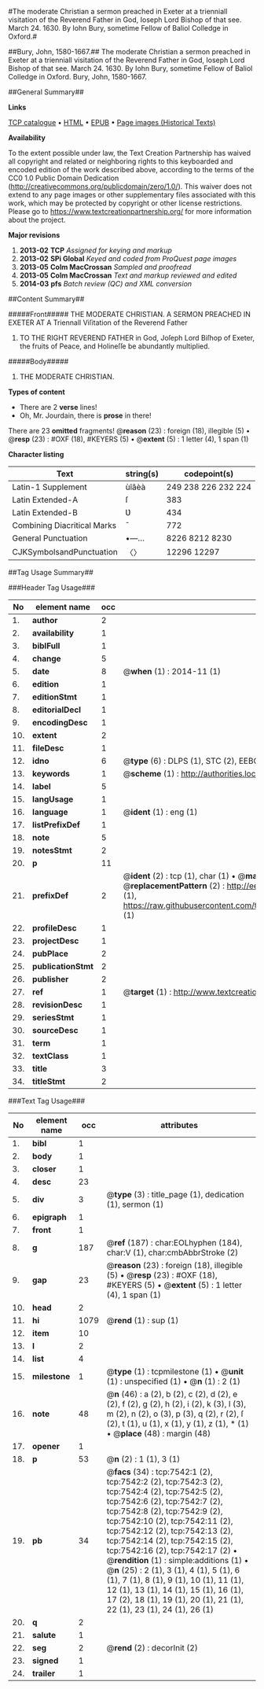 #The moderate Christian a sermon preached in Exeter at a trienniall visitation of the Reverend Father in God, Ioseph Lord Bishop of that see. March 24. 1630. By Iohn Bury, sometime Fellow of Baliol Colledge in Oxford.#

##Bury, John, 1580-1667.##
The moderate Christian a sermon preached in Exeter at a trienniall visitation of the Reverend Father in God, Ioseph Lord Bishop of that see. March 24. 1630. By Iohn Bury, sometime Fellow of Baliol Colledge in Oxford.
Bury, John, 1580-1667.

##General Summary##

**Links**

[TCP catalogue](http://www.ota.ox.ac.uk/tcp/)  • 
[HTML](http://tei.it.ox.ac.uk/tcp/Texts-HTML/free/A17/A17335.html)  • 
[EPUB](http://tei.it.ox.ac.uk/tcp/Texts-EPUB/free/A17/A17335.epub) • 
[Page images (Historical Texts)](https://historicaltexts.jisc.ac.uk/eebo-99842849e)

**Availability**

To the extent possible under law, the Text Creation Partnership has waived all copyright and related or neighboring rights to this keyboarded and encoded edition of the work described above, according to the terms of the CC0 1.0 Public Domain Dedication (http://creativecommons.org/publicdomain/zero/1.0/). This waiver does not extend to any page images or other supplementary files associated with this work, which may be protected by copyright or other license restrictions. Please go to https://www.textcreationpartnership.org/ for more information about the project.

**Major revisions**

1. __2013-02__ __TCP__ *Assigned for keying and markup*
1. __2013-02__ __SPi Global__ *Keyed and coded from ProQuest page images*
1. __2013-05__ __Colm MacCrossan__ *Sampled and proofread*
1. __2013-05__ __Colm MacCrossan__ *Text and markup reviewed and edited*
1. __2014-03__ __pfs__ *Batch review (QC) and XML conversion*

##Content Summary##

#####Front#####
THE MODERATE CHRISTIAN. A SERMON PREACHED IN EXETER AT A Triennall Viſitation of the Reverend Father
1. TO THE RIGHT REVEREND FATHER in God, Joſeph Lord Biſhop of Exeter, the fruits of Peace, and Holineſſe be abundantly multiplied.

#####Body#####

1. THE MODERATE CHRISTIAN.

**Types of content**

  * There are 2 **verse** lines!
  * Oh, Mr. Jourdain, there is **prose** in there!

There are 23 **omitted** fragments! 
 @__reason__ (23) : foreign (18), illegible (5)  •  @__resp__ (23) : #OXF (18), #KEYERS (5)  •  @__extent__ (5) : 1 letter (4), 1 span (1)

**Character listing**


|Text|string(s)|codepoint(s)|
|---|---|---|
|Latin-1 Supplement|ùîâèà|249 238 226 232 224|
|Latin Extended-A|ſ|383|
|Latin Extended-B|Ʋ|434|
|Combining             Diacritical Marks|̄|772|
|General Punctuation|•—…|8226 8212 8230|
|CJKSymbolsandPunctuation|〈〉|12296 12297|

##Tag Usage Summary##

###Header Tag Usage###

|No|element name|occ|attributes|
|---|---|---|---|
|1.|__author__|2||
|2.|__availability__|1||
|3.|__biblFull__|1||
|4.|__change__|5||
|5.|__date__|8| @__when__ (1) : 2014-11 (1)|
|6.|__edition__|1||
|7.|__editionStmt__|1||
|8.|__editorialDecl__|1||
|9.|__encodingDesc__|1||
|10.|__extent__|2||
|11.|__fileDesc__|1||
|12.|__idno__|6| @__type__ (6) : DLPS (1), STC (2), EEBO-CITATION (1), PROQUEST (1), VID (1)|
|13.|__keywords__|1| @__scheme__ (1) : http://authorities.loc.gov/ (1)|
|14.|__label__|5||
|15.|__langUsage__|1||
|16.|__language__|1| @__ident__ (1) : eng (1)|
|17.|__listPrefixDef__|1||
|18.|__note__|5||
|19.|__notesStmt__|2||
|20.|__p__|11||
|21.|__prefixDef__|2| @__ident__ (2) : tcp (1), char (1)  •  @__matchPattern__ (2) : ([0-9\-]+):([0-9IVX]+) (1), (.+) (1)  •  @__replacementPattern__ (2) : http://eebo.chadwyck.com/downloadtiff?vid=$1&page=$2 (1), https://raw.githubusercontent.com/textcreationpartnership/Texts/master/tcpchars.xml#$1 (1)|
|22.|__profileDesc__|1||
|23.|__projectDesc__|1||
|24.|__pubPlace__|2||
|25.|__publicationStmt__|2||
|26.|__publisher__|2||
|27.|__ref__|1| @__target__ (1) : http://www.textcreationpartnership.org/docs/. (1)|
|28.|__revisionDesc__|1||
|29.|__seriesStmt__|1||
|30.|__sourceDesc__|1||
|31.|__term__|1||
|32.|__textClass__|1||
|33.|__title__|3||
|34.|__titleStmt__|2||


###Text Tag Usage###

|No|element name|occ|attributes|
|---|---|---|---|
|1.|__bibl__|1||
|2.|__body__|1||
|3.|__closer__|1||
|4.|__desc__|23||
|5.|__div__|3| @__type__ (3) : title_page (1), dedication (1), sermon (1)|
|6.|__epigraph__|1||
|7.|__front__|1||
|8.|__g__|187| @__ref__ (187) : char:EOLhyphen (184), char:V (1), char:cmbAbbrStroke (2)|
|9.|__gap__|23| @__reason__ (23) : foreign (18), illegible (5)  •  @__resp__ (23) : #OXF (18), #KEYERS (5)  •  @__extent__ (5) : 1 letter (4), 1 span (1)|
|10.|__head__|2||
|11.|__hi__|1079| @__rend__ (1) : sup (1)|
|12.|__item__|10||
|13.|__l__|2||
|14.|__list__|4||
|15.|__milestone__|1| @__type__ (1) : tcpmilestone (1)  •  @__unit__ (1) : unspecified (1)  •  @__n__ (1) : 2 (1)|
|16.|__note__|48| @__n__ (46) : a (2), b (2), c (2), d (2), e (2), f (2), g (2), h (2), i (2), k (3), l (3), m (2), n (2), o (3), p (3), q (2), r (2), ſ (2), t (1), u (1), x (1), y (1), z (1), * (1)  •  @__place__ (48) : margin (48)|
|17.|__opener__|1||
|18.|__p__|53| @__n__ (2) : 1 (1), 3 (1)|
|19.|__pb__|34| @__facs__ (34) : tcp:7542:1 (2), tcp:7542:2 (2), tcp:7542:3 (2), tcp:7542:4 (2), tcp:7542:5 (2), tcp:7542:6 (2), tcp:7542:7 (2), tcp:7542:8 (2), tcp:7542:9 (2), tcp:7542:10 (2), tcp:7542:11 (2), tcp:7542:12 (2), tcp:7542:13 (2), tcp:7542:14 (2), tcp:7542:15 (2), tcp:7542:16 (2), tcp:7542:17 (2)  •  @__rendition__ (1) : simple:additions (1)  •  @__n__ (25) : 2 (1), 3 (1), 4 (1), 5 (1), 6 (1), 7 (1), 8 (1), 9 (1), 10 (1), 11 (1), 12 (1), 13 (1), 14 (1), 15 (1), 16 (1), 17 (2), 18 (1), 19 (1), 20 (1), 21 (1), 22 (1), 23 (1), 24 (1), 26 (1)|
|20.|__q__|2||
|21.|__salute__|1||
|22.|__seg__|2| @__rend__ (2) : decorInit (2)|
|23.|__signed__|1||
|24.|__trailer__|1||
